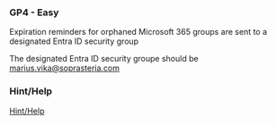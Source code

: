 ### GP4 - Easy

Expiration reminders for orphaned Microsoft 365 groups are sent to a designated Entra ID security group

The designated Entra ID security groupe should be marius.vika@soprasteria.com

### Hint/Help

[Hint/Help]()
